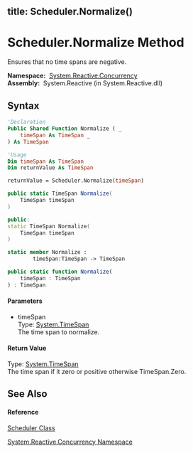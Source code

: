 title: Scheduler.Normalize()
---
# Scheduler.Normalize Method

Ensures that no time spans are negative.

**Namespace:**  [System.Reactive.Concurrency](System.Reactive.Concurrency/System.Reactive.Concurrency)  
**Assembly:**  System.Reactive (in System.Reactive.dll)

## Syntax

```vb
'Declaration
Public Shared Function Normalize ( _
    timeSpan As TimeSpan _
) As TimeSpan
```

```vb
'Usage
Dim timeSpan As TimeSpan
Dim returnValue As TimeSpan

returnValue = Scheduler.Normalize(timeSpan)
```

```csharp
public static TimeSpan Normalize(
    TimeSpan timeSpan
)
```

```c++
public:
static TimeSpan Normalize(
    TimeSpan timeSpan
)
```

```fsharp
static member Normalize : 
        timeSpan:TimeSpan -> TimeSpan 
```

```javascript
public static function Normalize(
    timeSpan : TimeSpan
) : TimeSpan
```

#### Parameters

- timeSpan  
  Type: [System.TimeSpan](https://msdn.microsoft.com/en-us/library/269ew577)  
  The time span to normalize.

#### Return Value

Type: [System.TimeSpan](https://msdn.microsoft.com/en-us/library/269ew577)  
The time span if it zero or positive otherwise TimeSpan.Zero.

## See Also

#### Reference

[Scheduler Class](Scheduler/Scheduler)

[System.Reactive.Concurrency Namespace](System.Reactive.Concurrency/System.Reactive.Concurrency)






